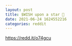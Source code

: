```yaml
--- 
layout: post 
title: $WISH upon a star 💫 
date: 2021-06-24 1624552216 
categories: reddit 
--- 
```

https://redd.it/o74gcu